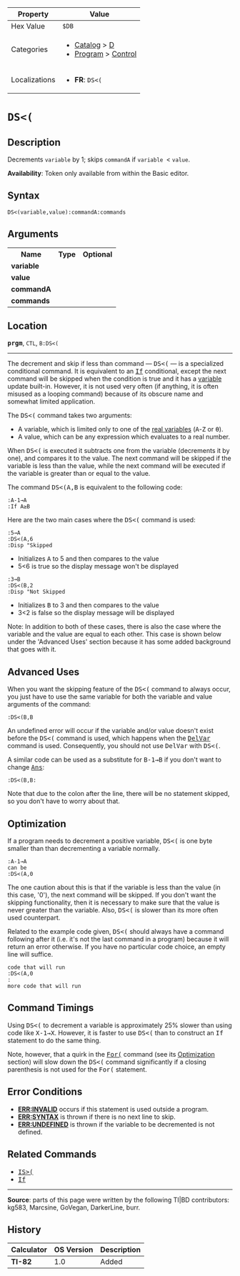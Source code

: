 | Property      | Value |
|---------------|-------|
| Hex Value     | `$DB`|
| Categories    | <ul><li>[Catalog](<../categories/Catalog.md>) > [D](<../categories/Catalog.md#D>)</li><li>[Program](<../categories/Program.md>) > [Control](<../categories/Program.md#Control>)</li></ul> |
| Localizations | <ul><li><b>FR</b>: `DS<(`</li></ul> |

# `DS<(`

## Description
Decrements `variable` by 1; skips `commandA` if `variable `< `value`.


<b>Availability</b>: Token only available from within the Basic editor.

## Syntax
`DS<(variable,value):commandA:commands`

## Arguments
<table>
<tr><th>Name</th><th>Type</th><th>Optional</th></tr>

<tr><td><b>variable</b></td><td></td><td></td></tr>

<tr><td><b>value</b></td><td></td><td></td></tr>

<tr><td><b>commandA</b></td><td></td><td></td></tr>

<tr><td><b>commands</b></td><td></td><td></td></tr>

</table>

## Location
<tt><kbd><b>prgm</b></kbd></tt>, `CTL`, `B:DS<(`
<hr>

The decrement and skip if less than command — <tt>DS&lt;(</tt> — is a specialized conditional command. It is equivalent to an <tt><a href="If.md">If</a></tt> conditional, except the next command will be skipped when the condition is true and it has a [variable](variables) update built-in. However, it is not used very often (if anything, it is often misused as a looping command) because of its obscure name and somewhat limited application.

The <tt>DS&lt;(</tt> command takes two arguments:

*   A variable, which is limited only to one of the [real variables](variables#toc1) (<tt>A</tt>-<tt>Z</tt> or <tt>θ</tt>).
*   A value, which can be any expression which evaluates to a real number.

When <tt>DS&lt;(</tt> is executed it subtracts one from the variable (decrements it by one), and compares it to the value. The next command will be skipped if the variable is less than the value, while the next command will be executed if the variable is greater than or equal to the value.

The command <tt>DS&lt;(A,B</tt> is equivalent to the following code:

```ti-basic
:A-1→A
:If A≥B
```

Here are the two main cases where the <tt>DS&lt;(</tt> command is used:

```ti-basic
:5→A
:DS<(A,6
:Disp "Skipped
```

*   Initializes <tt>A</tt> to 5 and then compares to the value
*   5<6 is true so the display message won't be displayed

```ti-basic
:3→B
:DS<(B,2
:Disp "Not Skipped
```

*   Initializes <tt>B</tt> to 3 and then compares to the value
*   3<2 is false so the display message will be displayed

Note: In addition to both of these cases, there is also the case where the variable and the value are equal to each other. This case is shown below under the 'Advanced Uses' section because it has some added background that goes with it.

## Advanced Uses

When you want the skipping feature of the <tt>DS&lt;(</tt> command to always occur, you just have to use the same variable for both the variable and value arguments of the command:

```ti-basic
:DS<(B,B
```

An undefined error will occur if the variable and/or value doesn't exist before the <tt>DS&lt;(</tt> command is used, which happens when the <tt><a href="DelVar.md">DelVar</a></tt> command is used. Consequently, you should not use <tt>DelVar</tt> with <tt>DS&lt;(</tt>.

A similar code can be used as a substitute for <tt>B-1→B</tt> if you don't want to change <tt><a href="Ans.md">Ans</a></tt>:

```ti-basic
:DS<(B,B:
```

  
Note that due to the colon after the line, there will be no statement skipped, so you don't have to worry about that.

## Optimization

If a program needs to decrement a positive variable, <tt>DS&lt;(</tt> is one byte smaller than than decrementing a variable normally.

```ti-basic
:A-1→A
can be
:DS<(A,0
```

The one caution about this is that if the variable is less than the value (in this case, '0'), the next command will be skipped. If you don't want the skipping functionality, then it is necessary to make sure that the value is never greater than the variable. Also, <tt>DS&lt;(</tt> is slower than its more often used counterpart.

Related to the example code given, <tt>DS&lt;(</tt> should always have a command following after it (i.e. it's not the last command in a program) because it will return an error otherwise. If you have no particular code choice, an empty line will suffice.

```ti-basic
code that will run
:DS<(A,0
:
more code that will run
```

## Command Timings

Using <tt>DS&lt;(</tt> to decrement a variable is approximately 25% slower than using code like <tt>X-1→X</tt>. However, it is faster to use <tt>DS&lt;(</tt> than to construct an <tt>If</tt> statement to do the same thing.

Note, however, that a quirk in the <tt><a href="For(.md">For(</a></tt> command (see its [Optimization](for#optimization) section) will slow down the <tt>DS&lt;(</tt> command significantly if a closing parenthesis is not used for the <tt>For(</tt> statement.

## Error Conditions

*   **[ERR:INVALID](errors#invalid)** occurs if this statement is used outside a program.
*   **[ERR:SYNTAX](errors#syntax)** is thrown if there is no next line to skip.
*   **[ERR:UNDEFINED](errors#undefined)** is thrown if the variable to be decremented is not defined.

## Related Commands

*   <tt><a href="IS(.md">IS&gt;(</a></tt>
*   <tt><a href="If.md">If</a></tt>

* * *

**Source**: parts of this page were written by the following TI|BD contributors: kg583, Marcsine, GoVegan, DarkerLine, burr.

## History
| Calculator | OS Version | Description |
|------------|------------|-------------|
| <b>TI-82</b> | 1.0 | Added |


